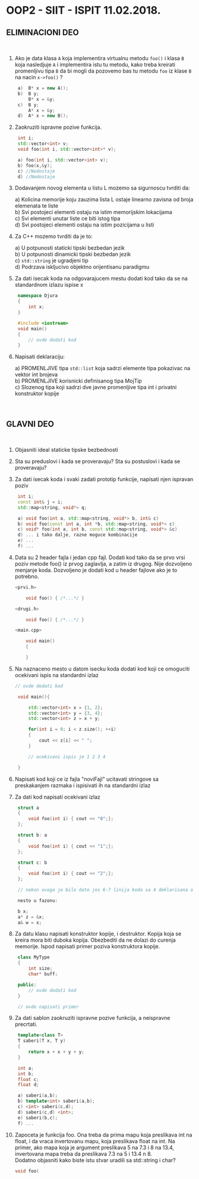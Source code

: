 # OOP2 - SIIT - ISPIT 11.02.2018.

## ELIMINACIONI DEO

<br>

1. Ako je data klasa `A` koja implementira virtualnu metodu `foo()` i klasa `B` koja nasledjuje `A` i implementira istu tu metodu, kako treba kreirati promenljivu tipa `B` da bi mogli da pozovemo bas tu metodu `foo` iz klase `B` na nacin `x->foo()` ?

   ```c++
    a)  B* x = new A();
    b)  B y;
        B* x = &y;
    c)  B y;
        A* x = &y;
    d)  A* x = new B();
   ```

2. Zaokruziti ispravne pozive funkcija.

   ```c++
    int i;
    std::vector<int> v;
    void foo(int i, std::vector<int>* v);

    a) foo(int i, std::vector<int> v);
    b) foo(x,&y);
    c) //Nedostaje
    d) //Nedostaje
   ```

3. Dodavanjem novog elementa u listu L mozemo sa sigurnoscu tvrditi da:

   a) Kolicina memorije koju zauzima lista L ostaje linearno zavisna od broja elemenata te liste  
   b) Svi postojeci elementi ostaju na istim memorijskim lokacijama  
   c) Svi elementi unutar liste ce biti istog tipa  
   d) Svi postojeci elementi ostaju na istim pozicijama u listi

4. Za C++ mozemo tvrditi da je to:

   a) U potpunosti staticki tipski bezbedan jezik  
   b) U potpunosti dinamicki tipski bezbedan jezik  
   c) `std::string` je ugradjeni tip  
   d) Podrzava iskljucivo objektno orijentisanu paradigmu

5. Za dati isecak koda na odgovarajucem mestu dodati kod tako da se na standardnom izlazu ispise x

   ```c++
    namespace Djura
    {
        int x;
    }

    #include <iostream>
    void main()
    {
        // ovde dodati kod
    }
   ```

6. Napisati deklaraciju:

   a) PROMENLJIVE tipa `std::list` koja sadrzi elemente tipa pokazivac na vektor int brojeva  
   b) PROMENLJIVE korisnicki definisanog tipa MojTip  
   c) Slozenog tipa koji sadrzi dve javne promenljive tipa int i privatni konstruktor kopije

<br>

## GLAVNI DEO

<br>

1. Objasniti ideal staticke tipske bezbednosti

2. Sta su preduslovi i kada se proveravaju? Sta su postuslovi i kada se proveravaju?

3. Za dati isecak koda i svaki zadati prototip funkcije, napisati njen ispravan poziv

   ```c++
    int i;
    const int& j = i;
    std::map<string, void*> q;

    a) void foo(int a, std::map<string, void*> b, int& c)
    b) void foo(const int a, int *b, std::map<string, void*> c)
    c) void* foo(int a, int b, const std::map<string, void*> &c)
    d) ... i tako dalje, razne moguce kombinacije
    e) ...
    f) ...
   ```

4. Data su 2 header fajla i jedan cpp fajl. Dodati kod tako da se prvo vrsi poziv metode foo() iz prvog zaglavlja, a zatim iz drugog. Nije dozvoljeno menjanje koda. Dozvoljeno je dodati kod u header fajlove ako je to potrebno.

   ```c++
   <prvi.h>

       void foo() { /*...*/ }
   ```

   ```c++
   <drugi.h>

       void foo() { /*...*/ }
   ```

   ```c++
   <main.cpp>

       void main()
       {

       }
   ```

5. Na naznaceno mesto u datom isecku koda dodati kod koji ce omoguciti ocekivani ispis na standardni izlaz

   ```c++
   // ovde dodati kod

    void main(){

        std::vector<int> x = {1, 2};
        std::vector<int> y = {3, 4};
        std::vector<int> z = x + y;

        for(int i = 0; i < z.size(); ++i)
        {
            cout << z[i] << " ";
        }

        // ocekivani ispis je 1 2 3 4

    }
   ```

6. Napisati kod koji ce iz fajla "noviFajl" ucitavati stringove sa preskakanjem razmaka i ispisivati ih na standardni izlaz

7. Za dati kod napisati ocekivani izlaz

   ```c++
    struct a
    {
        void foo(int i) { cout << "0";};
    };

    struct b: a
    {
        void foo(int i) { cout << "1";};
    };

    struct c: b
    {
        void foo(int i) { cout << "2";};
    };

    // nakon ovoga je bilo dato jos 6-7 linija koda sa 4 deklarisana objekta, nekim pokazivacima i referencama, na najrazlicitije moguce nacine i kombinacije, i pozivale su se funkcije foo

    nesto u fazonu:

    b x;
    a* z = &x;
    a& w = x;
   ```

8. Za datu klasu napisati konstruktor kopije, i destruktor. Kopija koja se kreira mora biti duboka kopija. Obezbediti da ne dolazi do curenja memorije. Ispod napisati primer poziva konstruktora kopije.

   ```c++
    class MyType
    {
        int size;
        char* buff;

    public:
        // ovde dodati kod
    }

    // ovde napisati primer
   ```

9. Za dati sablon zaokruziti ispravne pozive funkcija, a neispravne precrtati.

   ```c++
    template<class T>
    T saberi(T x, T y)
    {
        return x + x + y + y;
    }

    int a;
    int b;
    float c;
    float d;

    a) saberi(a,b);
    b) template<int> saberi(a,b);
    c) <int> saberi(c,d);
    d) saberi(c,d) <int>;
    e) saberi(b,c);
    f) ...
   ```

10. Zapoceta je funkcija foo. Ona treba da prima mapu koja preslikava int na float, i da vraca invertovanu mapu, koja preslikava float na int. Na primer, ako mapa koja je argument preslikava 5 na 7.3 i 8 na 13.4, invertovana mapa treba da preslikava 7.3 na 5 i 13.4 n 8.  
    Dodatno objasniti kako biste istu stvar uradili sa std::string i char?
    ```c++
    void foo(
    ```
